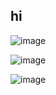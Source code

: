 ## hi
![image](https://user-images.githubusercontent.com/77220824/194208133-215a8ad6-8b2b-4b0a-a3e2-88f124529ac5.png)

![image](https://user-images.githubusercontent.com/77220824/194208157-4331c34a-eae9-4b7a-a554-7f4eaaa573b7.png)

![image](https://user-images.githubusercontent.com/77220824/194208176-2beedbfa-c157-4971-8f0a-e13800929d6b.png)

